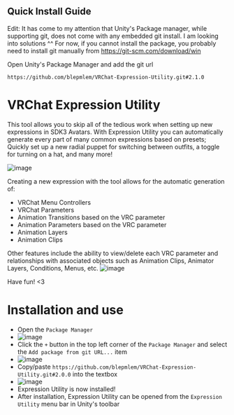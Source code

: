 ## Quick Install Guide
Edit: It has come to my attention that Unity's Package manager, while supporting git, does not come with any embedded git install. I am looking into solutions ^^
For now, if you cannot install the package, you probably need to install git manually from https://git-scm.com/download/win

Open Unity's Package Manager and add the git url 

```https://github.com/blepmlem/VRChat-Expression-Utility.git#2.1.0```

# VRChat Expression Utility
This tool allows you to skip all of the tedious work when setting up new expressions in SDK3 Avatars.
With Expression Utility you can automatically generate every part of many common expressions based on presets; Quickly set up a new radial puppet for switching between outfits, a toggle for turning on a hat, and many more! 

![image](https://user-images.githubusercontent.com/76069764/152813587-95786da5-23b9-4c6d-80a5-11f91f58f3c9.png)

Creating a new expression with the tool allows for the automatic generation of:
- VRChat Menu Controllers
- VRChat Parameters
- Animation Transitions based on the VRC parameter
- Animation Parameters based on the VRC parameter
- Animation Layers
- Animation Clips

Other features include the ability to view/delete each VRC parameter and relationships with associated objects such as Animation Clips, Animator Layers, Conditions, Menus, etc.
![image](https://user-images.githubusercontent.com/76069764/153480559-25a77c2f-4c14-4205-9946-06588f8f742a.png)

Have fun! <3

# Installation and use
- Open the `Package Manager`
- ![image](https://user-images.githubusercontent.com/76069764/152813742-9b63e08f-6d83-41dd-a3c9-64c0d880da38.png)
- Click the `+` button in the top left corner of the `Package Manager` and select the `Add package from git URL...` item
- ![image](https://user-images.githubusercontent.com/76069764/152813696-9ffa6922-fa5d-45ad-a688-a1bb4d2f3696.png)
- Copy/paste `https://github.com/blepmlem/VRChat-Expression-Utility.git#2.0.0` into the textbox
- ![image](https://user-images.githubusercontent.com/76069764/152814677-30c5e20c-5c65-4117-b16a-05ee94432896.png)
- Expression Utility is now installed!
- After installation, Expression Utility can be opened from the `Expression Utility` menu bar in Unity's toolbar
